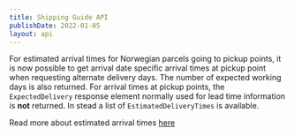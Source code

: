 ```yaml
---
title: Shipping Guide API
publishDate: 2022-01-05
layout: api
---
```


For estimated arrival times for Norwegian parcels going to pickup points, it is now possible to get arrival date specific arrival times at pickup point when
requesting alternate delivery days. The number of expected working days is also returned. For arrival times at pickup points, the `ExpectedDelivery` response 
element normally used for lead time information is **not** returned. In stead a list of `EstimatedDeliveryTimes` is available.

Read more about estimated arrival times <a href="/api/shipping-guide_2/#estimated-arrival-time-for-domestic-parcels-and-cargo">here</a>
